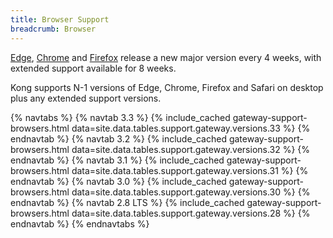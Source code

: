 ```yaml
---
title: Browser Support
breadcrumb: Browser
---
```


[Edge](https://blogs.windows.com/msedgedev/2021/07/15/opt-in-extended-stable-release-cycle/), [Chrome](https://www.chromium.org/chrome-release-channels/) and [Firefox](https://support.mozilla.org/en-US/kb/switch-to-firefox-extended-support-release-esr) release a new major version every 4 weeks, with extended support available for 8 weeks.

Kong supports N-1 versions of Edge, Chrome, Firefox and Safari on desktop plus any extended support versions.

{% navtabs %}
  {% navtab 3.3 %}
    {% include_cached gateway-support-browsers.html data=site.data.tables.support.gateway.versions.33 %}
  {% endnavtab %}
  {% navtab 3.2 %}
    {% include_cached gateway-support-browsers.html data=site.data.tables.support.gateway.versions.32 %}
  {% endnavtab %}
  {% navtab 3.1 %}
    {% include_cached gateway-support-browsers.html data=site.data.tables.support.gateway.versions.31 %}
  {% endnavtab %}
  {% navtab 3.0 %}
    {% include_cached gateway-support-browsers.html data=site.data.tables.support.gateway.versions.30 %}
  {% endnavtab %}
  {% navtab 2.8 LTS %}
    {% include_cached gateway-support-browsers.html data=site.data.tables.support.gateway.versions.28 %}
  {% endnavtab %}
{% endnavtabs %}
